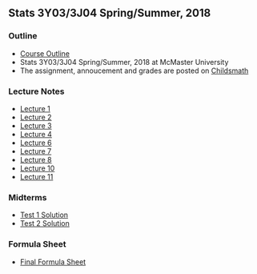 ## Stats 3Y03/3J04     Spring/Summer, 2018

### Outline
* [Course Outline](https://muu24.github.io/Stats3D03_Fall_2017/notes/Course_Outline_3y3j_spring.pdf)
* Stats 3Y03/3J04 Spring/Summer, 2018 at McMaster University
* The assignment, annoucement and grades are posted on [Childsmath](https://www.childsmath.ca/childsa/forms/main_login.php)

### Lecture Notes
* [Lecture 1](https://muu24.github.io/Stats3Y03_Summer_2018/notes/Lecture_1.pdf)
* [Lecture 2](https://muu24.github.io/Stats3Y03_Summer_2018/notes/Lecture_2.pdf)
* [Lecture 3](https://muu24.github.io/Stats3Y03_Summer_2018/notes/Lecture_3.pdf)
* [Lecture 4](https://muu24.github.io/Stats3Y03_Summer_2018/notes/Lecture_4.pdf)
* [Lecture 6](https://muu24.github.io/Stats3Y03_Summer_2018/notes/Lecture_6.pdf)
* [Lecture 7](https://muu24.github.io/Stats3Y03_Summer_2018/notes/Lecture_7.pdf)
* [Lecture 8](https://muu24.github.io/Stats3Y03_Summer_2018/notes/Lecture_8.pdf)
* [Lecture 10](https://muu24.github.io/Stats3Y03_Summer_2018/notes/Lecture_10.pdf)
* [Lecture 11](https://muu24.github.io/Stats3Y03_Summer_2018/notes/Lecture_11.pdf)

### Midterms  

* [Test 1 Solution](https://muu24.github.io/Stats3Y03_Summer_2018/notes/Test1_v1.pdf)
* [Test 2 Solution](https://muu24.github.io/Stats3Y03_Summer_2018/notes/Test2_V1.pdf)

### Formula Sheet

* [Final Formula Sheet](https://muu24.github.io/Stats3Y03_Summer_2018/notes/final_formula_sheet.pdf)
